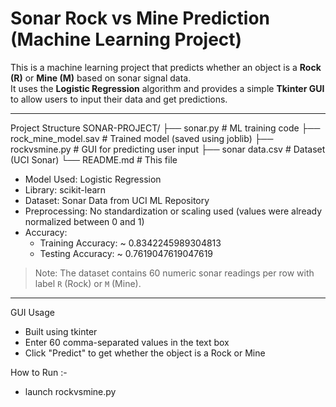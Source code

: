 # Sonar Rock vs Mine Prediction (Machine Learning Project)

This is a machine learning project that predicts whether an object is a **Rock (R)** or **Mine (M)** based on sonar signal data.  
It uses the **Logistic Regression** algorithm and provides a simple **Tkinter GUI** to allow users to input their data and get predictions.

---

 Project Structure
SONAR-PROJECT/
├── sonar.py # ML training code
├── rock_mine_model.sav # Trained model (saved using joblib)
├── rockvsmine.py # GUI for predicting user input
├── sonar data.csv # Dataset (UCI Sonar)
└── README.md # This file


- Model Used: Logistic Regression  
- Library: scikit-learn  
- Dataset: Sonar Data from UCI ML Repository  
- Preprocessing: No standardization or scaling used (values were already normalized between 0 and 1)  
- Accuracy:
  - Training Accuracy: ~ 0.8342245989304813
  - Testing Accuracy: ~ 0.7619047619047619

> Note: The dataset contains 60 numeric sonar readings per row with label `R` (Rock) or `M` (Mine).

---

 GUI Usage

- Built using tkinter
- Enter 60 comma-separated values in the text box
- Click "Predict" to get whether the object is a Rock or Mine

 How to Run :- 
  - launch rockvsmine.py


